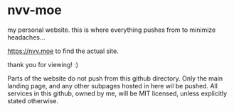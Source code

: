 # nvv-moe
my personal website.  this is where everything pushes from to minimize headaches...

https://nvv.moe to find the actual site.

thank you for viewing!  :)

Parts of the website do not push from this github directory.  Only the main landing page, and any other subpages hosted in here wil be pushed.
All services in this github, owned by me, will be MIT licensed, unless explicitly stated otherwise.
